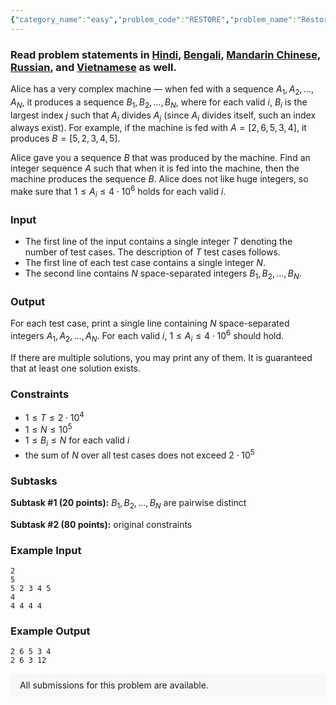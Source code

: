 ```yaml
---
{"category_name":"easy","problem_code":"RESTORE","problem_name":"Restore Sequence","problemComponents":{"constraints":"","constraintsState":false,"subtasks":"","subtasksState":false,"inputFormat":"","inputFormatState":false,"outputFormat":"","outputFormatState":false,"sampleTestCases":{}},"video_editorial_url":"https://youtu.be/kmLS8R5rdJI","languages_supported":{"0":"CPP14","1":"C","2":"JAVA","3":"PYTH 3.6","4":"CPP17","5":"PYTH","6":"PYP3","7":"CS2","8":"ADA","9":"PYPY","10":"TEXT","11":"PAS fpc","12":"NODEJS","13":"RUBY","14":"PHP","15":"GO","16":"HASK","17":"TCL","18":"PERL","19":"SCALA","20":"LUA","21":"kotlin","22":"BASH","23":"JS","24":"LISP sbcl","25":"rust","26":"PAS gpc","27":"BF","28":"CLOJ","29":"R","30":"D","31":"CAML","32":"FORT","33":"ASM","34":"swift","35":"FS","36":"WSPC","37":"LISP clisp","38":"SQL","39":"SCM guile","40":"PERL6","41":"ERL","42":"CLPS","43":"ICK","44":"NICE","45":"PRLG","46":"ICON","47":"COB","48":"SCM chicken","49":"PIKE","50":"SCM qobi","51":"ST","52":"SQLQ","53":"NEM"},"max_timelimit":1,"source_sizelimit":50000,"problem_author":"vasyl_protsiv","problem_tester":"","date_added":"30-09-2020","tags":{"0":"constructive","1":"nov20","2":"simple","3":"vasyl_protsiv"},"problem_difficulty_level":"Simple","best_tag":"","editorial_url":"https://discuss.codechef.com/problems/RESTORE","time":{"view_start_date":1104528600,"submit_start_date":1104528600,"visible_start_date":1104528600,"end_date":1735669800},"is_direct_submittable":false,"problemDiscussURL":"https://discuss.codechef.com/search?q=RESTORE","is_proctored":false,"visitedContests":{},"layout":"problem"}
---
```

### Read problem statements in [Hindi](https://www.codechef.com/download/translated/NOV20/hindi/RESTORE.pdf), [Bengali](https://www.codechef.com/download/translated/NOV20/bengali/RESTORE.pdf), [Mandarin Chinese](https://www.codechef.com/download/translated/NOV20/mandarin/RESTORE.pdf), [Russian](https://www.codechef.com/download/translated/NOV20/russian/RESTORE.pdf), and [Vietnamese](https://www.codechef.com/download/translated/NOV20/vietnamese/RESTORE.pdf) as well.

Alice has a very complex machine ― when fed with a sequence $A_1, A_2, \ldots, A_N$, it produces a sequence $B_1, B_2, \ldots, B_N$, where for each valid $i$, $B_i$ is the largest index $j$ such that $A_i$ divides $A_j$ (since $A_i$ divides itself, such an index always exist). For example, if the machine is fed with $A = [2, 6, 5, 3, 4]$, it produces $B = [5, 2, 3, 4, 5]$.

Alice gave you a sequence $B$ that was produced by the machine. Find an integer sequence $A$ such that when it is fed into the machine, then the machine produces the sequence $B$. Alice does not like huge integers, so make sure that $1 \le A_i \le 4 \cdot 10^6$ holds for each valid $i$.

### Input
- The first line of the input contains a single integer $T$ denoting the number of test cases. The description of $T$ test cases follows.
- The first line of each test case contains a single integer $N$.
- The second line contains $N$ space-separated integers $B_1, B_2, \ldots, B_N$.

### Output
For each test case, print a single line containing $N$ space-separated integers $A_1, A_2, \ldots, A_N$. For each valid $i$, $1 \le A_i \le 4 \cdot 10^6$ should hold.

If there are multiple solutions, you may print any of them. It is guaranteed that at least one solution exists.

### Constraints
- $1 \le T \le 2 \cdot 10^4$
- $1 \le N \le 10^5$
- $1 \le B_i \le N$ for each valid $i$
- the sum of $N$ over all test cases does not exceed $2 \cdot 10^5$

### Subtasks
**Subtask #1 (20 points):** $B_1, B_2, \ldots, B_N$ are pairwise distinct

**Subtask #2 (80 points):** original constraints

### Example Input
```
2
5
5 2 3 4 5
4
4 4 4 4
```

### Example Output
```
2 6 5 3 4
2 6 3 12
```

<aside style='background: #f8f8f8;padding: 10px 15px;'><div>All submissions for this problem are available.</div></aside>